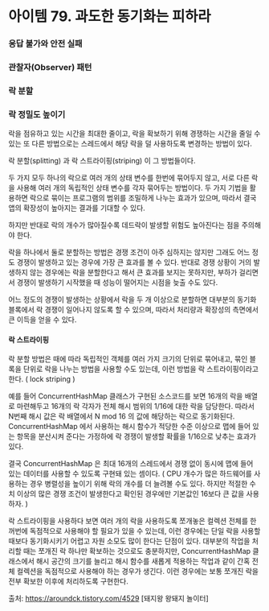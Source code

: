 # 아이템 79. 과도한 동기화는 피하라
### 응답 불가와 안전 실패
### 관찰자(Observer) 패턴

### 락 분할
### 락 정밀도 높이기

락을 점유하고 있는 시간을 최대한 줄이고, 락을 확보하기 위해 경쟁하는 시간을 줄일 수 있는 또 다른 방법으로는
스레드에서 해당 락을 덜 사용하도록 변경하는 방법이 있다.

락 분할(splitting) 과 락 스트라이핑(striping) 이 그 방법들이다.

두 가지 모두 하나의 락으로 여러 개의 상태 변수를 한번에 묶어두지 않고,
서로 다른 락을 사용해 여러 개의 독립적인 상태 변수를 각자 묶어두는 방법이다.
두 가지 기법을 활용하면 락으로 묶이는 프로그램의 범위를 조밀하게 나누는 효과가 있으며,
따라서 결국 앱의 확장성이 높아지는 결과를 기대할 수 있다.

하지만 반대로 락의 개수가 많아질수록 데드락이 발생할 위험도 높아진다는 점을 주의해야 한다.

락을 하나에서 둘로 분할하는 방법은 경쟁 조건이 아주 심하지는 않지만 그래도 어느 정도 경쟁이 발생하고 있는 경우에 가장 큰 효과를 볼 수 있다.
반대로 경쟁 상황이 거의 발생하지 않는 경우에는 락을 분할한다고 해서 큰 효과를 보지는 못하지만,
부하가 걸리면서 경쟁이 발생하기 시작했을 때 성능이 떨어지는 시점을 늦출 수도 있다.

어느 정도의 경쟁이 발생하는 상황에서 락을 두 개 이상으로 분할하면 대부분의 동기화 블록에서 락 경쟁이 일어나지 않도록 할 수 있으며, 따라서 처리량과 확장성의 측면에서 큰 이득을 얻을 수 있다.



#### 락 스트라이핑

락 분할 방법은 때에 따라 독립적인 객체를 여러 가지 크기의 단위로 묶어내고,
묶인 블록을 단위로 락을 나누는 방법을 사용할 수도 있는데, 이런 방법을 락 스트라이핑이라고 한다. ( lock striping )

예를 들어 ConcurrentHashMap 클래스가 구현된 소스코드를 보면 16개의 락을 배열로 마련해두고
16개의 락 각자가 전체 해시 범위의 1/16에 대한 락을 담당한다.
따라서 N번째 해시 값은 락 배열에서 N mod 16 의 값에 해당하는 락으로 동기화된다.
ConcurrentHashMap 에서 사용하는 해시 함수가 적당한 수준 이상으로 맵에 들어 있는 항목을 분산시켜 준다는 가정하에 락 경쟁이 발생할 확률을 1/16으로 낮추는 효과가 있다.

결국 ConcurrentHashMap 은 최대 16개의 스레드에서 경쟁 없이 동시에 맵에 들어 있는 데이터를 사용할 수 있도록 구현돼 있는 셈이다.
( CPU 개수가 많은 하드웨어를 사용하는 경우 병렬성을 높이기 위해 락의 개수를 더 늘려볼 수도 있다.
하지만 적절한 수치 이상의 많은 경쟁 조건이 발생한다고 확인된 경우에만 기본값인 16보다 큰 값을 사용하자. )


락 스트라이핑을 사용하다 보면 여러 개의 락을 사용하도록 쪼개놓은 컬렉션 전체를 한꺼번에 독점적으로 사용해야 할 필요가 있을 수 있는데,
이런 경우에는 단일 락을 사용할 때보다 동기화시키기 어렵고 자원 소모도 많이 한다는 단점이 있다.
대부분의 작업을 처리할 때는 쪼개진 락 하나만 확보하는 것으로도 충분하지만,
ConcurrentHashMap 클래스에서 해시 공간의 크기를 늘리고 해시 함수를 새롭게 적용하는 작업과 같이 간혹 전체 컬렉션을 독점적으로 사용해야 하는 경우가 생긴다.
이런 경우에는 보통 쪼개진 락을 전부 확보한 이후에 처리하도록 구현한다.


출처: https://aroundck.tistory.com/4529 [돼지왕 왕돼지 놀이터]